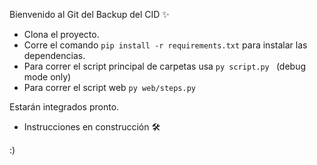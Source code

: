 Bienvenido al Git del Backup del CID ✨

- Clona el proyecto.
- Corre el comando ``` pip install -r requirements.txt ``` para instalar las dependencias.
- Para correr el script principal de carpetas usa ``` py script.py  ``` (debug mode only)
- Para correr el script web ``` py web/steps.py ```

Estarán integrados pronto.

- Instrucciones en construcción 🛠

:)
